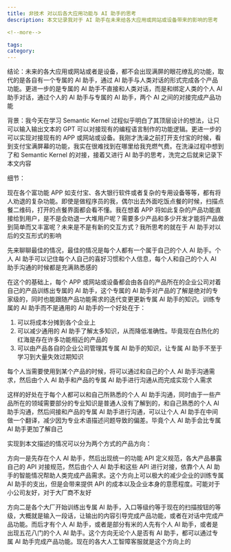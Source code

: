 ```yaml
---
title: 非技术 对以后各大应用功能与 AI 助手的思考
description: 本文记录我对于 AI 助手在未来给各大应用或网站或设备带来的影响的思考

<!--more-->

tags: 
category: 
---
```


<!-- CreateTime:2023/8/21 8:31:57 -->

<!-- 博客 -->
<!-- 发布 -->

结论：未来的各大应用或网站或者是设备，都不会出现满屏的眼花缭乱的功能，取代的是各自有一个专属的 AI 助手，通过 AI 助手与人类对话的形式完成各个产品功能。更进一步的是专属的 AI 助手不直接和人类对话，而是和绑定人类的个人 AI 助手对话，通过个人的 AI 助手与专属的 AI 助手，两个 AI 之间的对接完成产品功能

背景：我今天在学习 Semantic Kernel 过程似乎明白了其顶层设计的想法，让只可以输入输出文本的 GPT 可以对接现有的编程语言制作的功能逻辑。更进一步的可以实现对接现有的 APP 或网站或设备。我刚才洗澡之前打开支付宝的时候，看到支付宝满屏幕的功能，我实在很难找到在哪里给我充燃气费。在洗澡过程中想到了和 Semantic Kernel 的对接，接着又进行 AI 助手的思考，洗完之后就来记录下本文内容

细节：

现在各个富功能 APP 如支付宝、各大银行软件或者复杂的专用设备等等，都有将人劝退的复杂功能。即使是做程序员的我，偶尔出去外面吃饭点餐的时候，扫描点餐二维码，打开的点餐界面都会看不懂。我在想着 APP 将如此复杂的产品功能直接给到用户，是不是会劝退一大堆用户呢？需要多少产品和多少开发才能将产品做到简单而又丰富呢？未来是不是有新的交互方式？我所思考的就在于 AI 助手对以后的交互形式的影响

先来聊聊最佳的情况，最佳的情况是每个人都有一个属于自己的个人 AI 助手。个人 AI 助手可以记住每个人自己的喜好习惯和个人信息，每个人和自己的个人 AI 助手沟通的时候都是充满熟悉感的

在这个的基础上，每个 APP 或网站或设备都会由各自的产品所在的企业公司对着自己的产品训练出专属的 AI 助手，这个专属的 AI 助手对产品的了解是绝对的专家级的，同时也能跟随产品功能需求的迭代变更更新专属 AI 助手的知识。训练专属的 AI 助手而不是通用的 AI 助手的一个好处在于：

1. 可以将成本分摊到各个企业上
2. 可以减少通用的 AI 助手了解太多知识，从而降低准确性。毕竟现在白热化的红海是存在许多功能相近的产品的
3. 可以由产品各自的企业公司管理其专属 AI 助手的知识，让专属 AI 助手不至于学习到大量失效过期知识

每个人当需要使用到某个产品的时候，将可以通过和自己的个人 AI 助手沟通需求，然后由个人 AI 助手和产品的专属 AI 助手进行沟通从而完成实现个人需求

这样的好处在于每个人都可以和自己所熟悉的个人 AI 助手沟通，同时由于一些产品所在的领域需要部分的专业知识是普通人没有了解到的，和自己熟悉的个人 AI 助手沟通，然后间接和产品的专属 AI 助手进行沟通，可以让个人 AI 助手在中间做一个翻译，减少因为专业术语描述问题导致的偏差。毕竟个人 AI 助手会比专属 AI 助手更加了解自己

实现到本文描述的情况可以分为两个方式的产品方向：

方向一是先存在个人 AI 助手，然后出现统一的功能 API 定义规范，各大产品暴露自己的 API 对接规范，然后由个人 AI 助手和这些 API 进行对接，依靠个人 AI 助手的智能情况帮助人类完成产品需求。这个方向上可以极大的减少企业的训练专属 AI 助手的支出，但是会带来提供 API 的成本以及企业本身的意愿程度。可能对于小公司友好，对于大厂商不友好

方向二是各个大厂开始训练出专属 AI 助手，入口等级约等于现在的扫描按钮的等级，大概就是输入一段话，让输出的内容引导完成产品功能，或者在对话中完成产品功能。而后才有个人 AI 助手，或者是部分有米的人先有个人 AI 助手，或者是出现五花八门的个人 AI 助手。这个方向无论个人是否有 AI 助手，都可以通过专属 AI 助手完成产品功能。现在的各大人工智障客服就是这个方向上的
